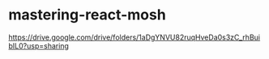 # mastering-react-mosh

https://drive.google.com/drive/folders/1aDgYNVU82ruqHveDa0s3zC_rhBuibIL0?usp=sharing